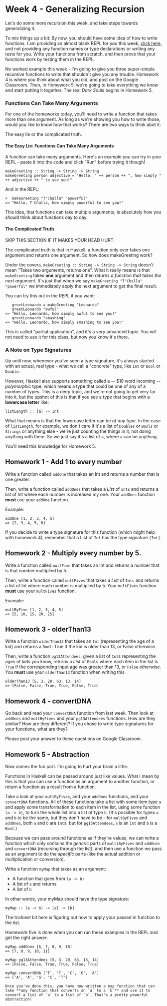 # Week 4 - Generalizing Recursion

Let's do some more recursion this week, and take steps towards generalizing 
it.

To mix things up a bit: By now, you should have some idea of how to write functions.  I am providing an almost blank REPL for you this week, [click here](https://repl.it/@peterb/Week-4-Generalizing-Recursion), and not providing any function names or type declarations or writing any tests for you.  Write your functions from scratch, and then prove that your functions work by testing them in the REPL.

No worked example this week - I'm going to give you three super-simple recursive functions to write that shouldn't give you any trouble. Homework 4 is where you think about what you did, and post on the Google Classroom.  Then, in Homework 5, we're going to take everything we know and start putting it together. The real _Dark Souls_ begins in Homework 5.

### Functions Can Take Many Arguments

For one of the homeworks today, you'll need to write a function that takes more than one argument.  As long as we're showing you how to write those, would you like to know how that works?  There are two ways to think abot it:

The easy lie or the complicated truth.

#### The Easy Lie: Functions Can Take Many Arguments

A function can take many arguments.  Here's an example you can try in your REPL - paste it into the code and click "Run" before trying it though!

```
makeGreeting :: String -> String -> String
makeGreeting person adjective = "Hello, " ++ person ++ ", how simply " ++ adjective ++ " to see you!"
```

And in the REPL:

```
>  makeGreeting "T'Challa" "powerful"
=> "Hello, T'Challa, how simply powerful to see you!"
```

This idea, that functions can take multiple arguments, is absolutely how you _should_ think about functions day to day.

#### The Complicated Truth

SKIP THIS SECTION IF IT MAKES YOUR HEAD HURT.

The complicated truth is that in Haskell, a function only ever takes one argument and returns one argument. So how does makeGreeting work?

Under the covers, `makeGreeting :: String -> String -> String` doesn't mean "Takes two arguments, returns one". What it really means is that `makeGreeting` takes **one** argument and then _returns a function that takes the next argument_.  It's just that when we say `makeGreeting "T'Challa" "powerful"` we immediately apply the next argument to get the final result.

You can try this out in the REPL if you want:

```
   greetLeonardo = makeGreeting "Leonardo"
   greetLeonardo "awful"
=> "Hello, Leonardo, how simply awful to see you!"
   greetLeonardo "smashing"
=> "Hello, Leonardo, how simply smashing to see you!"
```

This is called "partial application", and it's a very advanced topic. You  will not need to use it for this class, but now you know it's there.


### A Note on Type Signatures

Up until now, whenever you've seen a type signature, it's always started with an actual, real type - what we call a "concrete" type, like `Int` or `Bool` or `Double`.

However, Haskell also supports something called a -- $10 word incoming -- _polymorphic_ type, which means a type that could be one of any of a number of types.  This is a deep topic, and we're not going to get very far into it, but the upshot of this is that if you see a type that begins with a **lowercase letter** like:

```
listLength :: [a] -> Int
```

What that means is that the lowercase letter can be _of any type_.  In the case of `listLength`, for example, we don't care if it's a list of `Doubles` or `Bools` or `Strings` or anything else - we're just counting the things in it, not doing anything with them. So we just say it's a list of `a`, where `a` can be anything.

You'll need this knowledge for Homework 5.

## Homework 1 - Add 1 to every number

Write a function called `addOne` that takes an Int and returns a number that is one greater.

Then, write a function called `addOnes` that takes a _List_ of `Ints` and returns a list of Int where each number is increased my one.  Your `addOnes` function **must** use your `addOne` function.

Example:
```
addOne [1, 2, 3, 4, 5]
=> [2, 3, 4, 5, 6]
```

If you decide to write a type signature for this function (which might help with homework 4), remember that a List of `Int` has the type signature `[Int]`.

## Homework 2 - Multiply every number by 5.

Write a function called `multFive` that takes an Int and returns a number that is that number multiplied by 5.

Then, write a function called `multFives` that takes a _List_ of `Ints` and returns a list of Int where each number is multiplied by 5.  Your `multFives` function **must** use your `multFives` function.

Example:
```
multByFive [1, 2, 3, 4, 5]
=> [5, 10, 15, 20, 25]
```
## Homework 3 - olderThan13

Write a function `olderThan13` that takes an `Int` (representing the age of a kid) and returns a `Bool`: True if the kid is older than 13, or False otherwise.

Then, write a function `pg13Attendees`, given a list of `Int`s representing the ages of kids you know, returns a _List_ of `Bool`s where each item in the list is `True` if the corresponding input age was greater than 13, or `False` otherwise.  You **must** use your `olderThan13` function when writing this.

```
olderThan13 [5, 3, 20, 63, 13, 14]
=> [False, False, True, True, False, True]
```

## Homework 4 - convertDNA 

Go back and read your `convertDNA` function from last week. Then look at `addOnes` and `multByFives` and your `pg13Attendees` functions.  How are they similar?  How are they different?  If you chose to write type signatures for your functions, what are they?

Please post your answer to these questions on Google Classroom.

## Homework 5 - Abstraction

Now comes the fun part.  I'm going to hurt your brain a little.

Functions in Haskell can be passed around just like values.  What I mean by this is that you can use a function as an argument to another function, or return a function as a result from a function.  

Take a look at your `multByFives`, and your `addOnes` functions, and your `convertDNA` functions.  All of these functions take a list with some item type `a` and apply some transformation to each item in the list, using some function `(a -> b)`, to turn the whole list into a list of type `b`.  (It's possible for types `a` and `b` to be the same, but they don't have to be - for `multByFives` and `addOnes`, both `a` and `b` are `Int`s, but for `pg13Attendees`, `a` is an `Int` and `b` is a `Bool`.)

Because we can pass around functions as if they're values, we can write a function which only contains the _generic_ parts of `multiByFives` and `addOnes` and `convertDNA` (recursing through the list), and then use a function we pass as an argument to do the _specific_ parts (like the actual addition or multiplication or conversion). 

Write a function `myMap` that takes as an argument:
 * A function that goes from `(a -> b)`
 * A list of `a`
and returns
 * A list of `b`

In other words, your myMap should have the type signature:
```
myMap :: (a -> b) -> [a] -> [b]
```

The trickiest bit here is figuring out how to apply your passed in function to the list.

Homework five is done when you can run these examples in the REPL and get the right answer:

```
myMap addOnes [6, 7, 8, 9, 10]
=> [7, 8, 9, 10, 11]

myMap pg13Attendees [5, 3, 20, 63, 13, 14]
=> [False, False, True, True, False, True]

myMap convertDNA ['T', 'T', 'C', 'G', 'A']
=> ['A', 'A', 'G', 'C', 'T']

Once you've done this, you have now written a map function that can take **any function that converts an `a` to a `b`** and use it to convert a list of `a` to a list of `b`. That's a pretty powerful abstraction!
